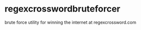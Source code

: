 regexcrosswordbruteforcer
=========================

brute force utility for winning the internet at regexcrossword.com
